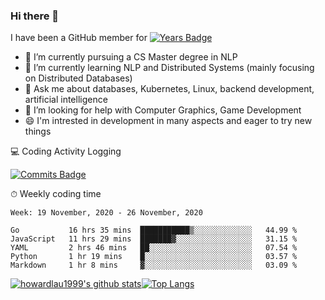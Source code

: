 ### Hi there 👋
I have been a GitHub member for [![Years Badge](https://badges.pufler.dev/years/howardlau1999)](https://badges.pufler.dev)

- 🔭 I’m currently pursuing a CS Master degree in NLP
- 🌱 I’m currently learning NLP and Distributed Systems (mainly focusing on Distributed Databases)
- 💬 Ask me about databases, Kubernetes, Linux, backend development, artificial intelligence
- 🤔 I’m looking for help with Computer Graphics, Game Development
- 😄 I'm intrested in development in many aspects and eager to try new things

<!--
**howardlau1999/howardlau1999** is a ✨ _special_ ✨ repository because its `README.md` (this file) appears on your GitHub profile.

Here are some ideas to get you started:
- 👯 I’m looking to collaborate on ...
- 🤔 I’m looking for help with ...
- 📫 How to reach me: ...
- 😄 Pronouns: ...
- ⚡ Fun fact: ...
-->

💻 Coding Activity Logging

[![Commits Badge](https://badges.pufler.dev/commits/weekly/howardlau1999)](https://badges.pufler.dev)

⏱ Weekly coding time
<!-- Generated By https://github.com/athul/waka-readme -->
<!--START_SECTION:waka-->
```text
Week: 19 November, 2020 - 26 November, 2020

Go           16 hrs 35 mins  ███████████▒░░░░░░░░░░░░░   44.99 % 
JavaScript   11 hrs 29 mins  ███████▓░░░░░░░░░░░░░░░░░   31.15 % 
YAML         2 hrs 46 mins   ██░░░░░░░░░░░░░░░░░░░░░░░   07.54 % 
Python       1 hr 19 mins    █░░░░░░░░░░░░░░░░░░░░░░░░   03.57 % 
Markdown     1 hr 8 mins     ▓░░░░░░░░░░░░░░░░░░░░░░░░   03.09 % 
```
<!--END_SECTION:waka-->

[![howardlau1999's github stats](https://github-readme-stats.vercel.app/api?username=howardlau1999)](https://github.com/anuraghazra/github-readme-stats)[![Top Langs](https://github-readme-stats.vercel.app/api/top-langs/?username=howardlau1999&layout=compact)](https://github.com/anuraghazra/github-readme-stats)
